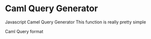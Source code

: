 # Caml Query Generator
Javascript Camel Query Generator
This function is really pretty simple

Caml Query format 

